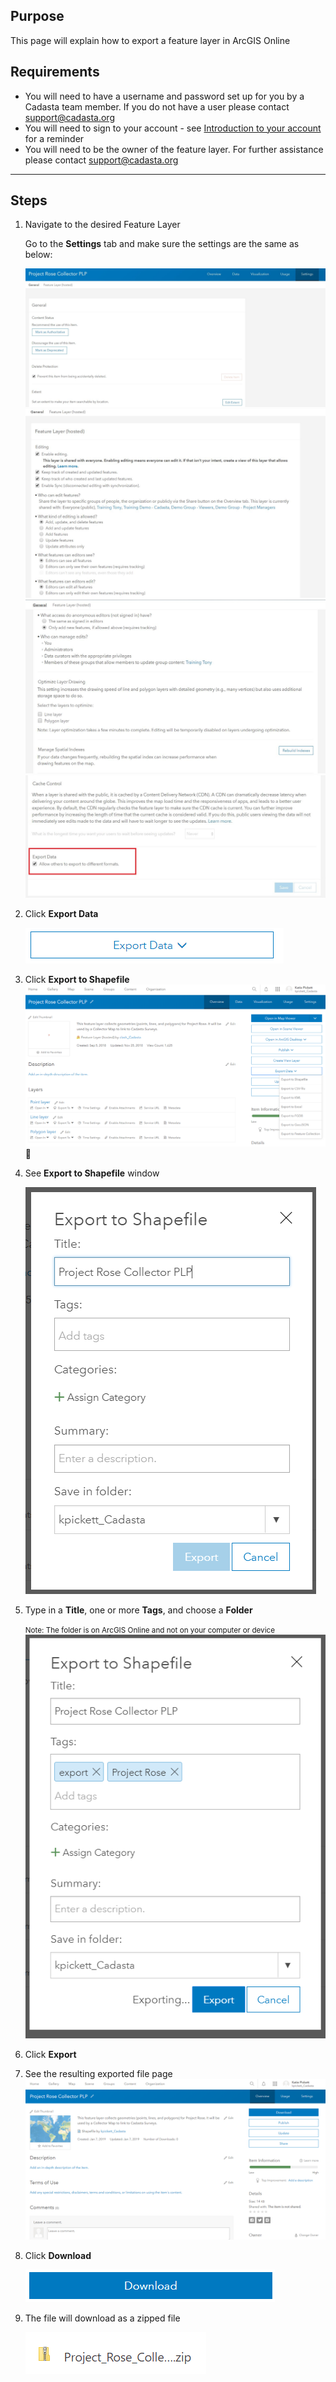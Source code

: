 ## Purpose

This page will explain how to export a feature layer in ArcGIS Online

## Requirements

* You will need to have a username and password set up for you by a Cadasta team member. If you do not have a user please contact support@cadasta.org
* You will need to sign to your account - see [Introduction to your account](intro_to_account/index.md) for a reminder
* You will need to be the owner of the feature layer. For further assistance please contact support@cadasta.org

-----

## Steps


1.	Navigate to the desired Feature Layer

    Go to the **Settings** tab and make sure the settings are the same as below:

    ![](imgs/export_fl_to_shp_settings1.JPG)
    ![](imgs/export_fl_to_shp_settings2.JPG)
    ![](imgs/export_fl_to_shp_settings3.JPG)
    ![](imgs/export_fl_to_shp_settings4.JPG)

2.	Click **Export Data**

    ![](imgs/image5.png)

3.	Click **Export to Shapefile**
![](imgs/image8.png)

4.	See **Export to Shapefile** window

    ![](imgs/image1.png)

5.	Type in a **Title**, one or more **Tags**, and choose a **Folder**

    <small>Note: The folder is on ArcGIS Online and not on your computer or device</small>
![](imgs/image7.png)

1. Click **Export**
7.	See the resulting exported file page
![](imgs/image4.png)

8.	Click **Download**

    ![](imgs/image3.png)

9.	The file will download as a zipped file

    ![](imgs/image2.png)

